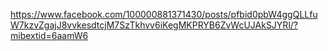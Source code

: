 https://www.facebook.com/100000881371430/posts/pfbid0pbW4ggQLLfuW7kzvZgajJ8vvkesdtcjM7SzTkhvv6iKegMKPRYB6ZvWcUJAkSJYRl/?mibextid=6aamW6 


